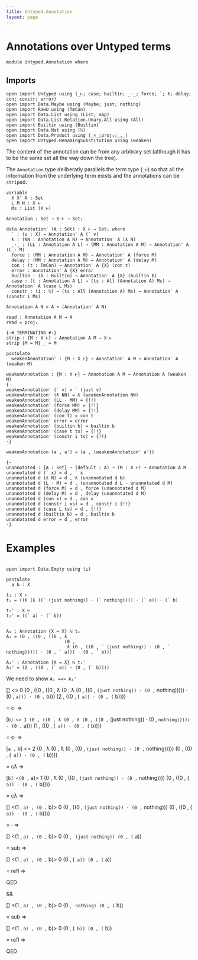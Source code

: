 ```yaml
---
title: Untyped.Annotation
layout: page
---
```


# Annotations over Untyped terms
```
module Untyped.Annotation where

```
## Imports

```
open import Untyped using (_⊢; case; builtin; _·_; force; `; ƛ; delay; con; constr; error)
open import Data.Maybe using (Maybe; just; nothing)
open import RawU using (TmCon)
open import Data.List using (List; map)
open import Data.List.Relation.Unary.All using (All)
open import Builtin using (Builtin)
open import Data.Nat using (ℕ)
open import Data.Product using (_×_;proj₁;_,_)
open import Untyped.RenamingSubstitution using (weaken)
```
The content of the annotation can be from any arbitrary set
(although it has to be the same set all the way down the tree).

The `Annotation` type deliberatly parallels the term type (`_⊢`) so
that all the information from the underlying term exists and the
annotations can be `strip`ed.
```
variable
  X X' A : Set
  L M N : X ⊢
  Ms : List (X ⊢)

Annotation : Set → X ⊢ → Set₁

data Annotation′ (A : Set) : X ⊢ → Set₁ where
  ` : (v : X) → Annotation′ A (` v)
  ƛ : (NN : Annotation A N) → Annotation′ A (ƛ N)
  _·_ : (LL : Annotation A L) → (MM : Annotation A M) → Annotation′ A (L · M)
  force : (MM : Annotation A M) → Annotation′ A (force M)
  delay : (MM : Annotation A M) → Annotation′ A (delay M)
  con : (t : TmCon) → Annotation′ A {X} (con t)
  error : Annotation′ A {X} error
  builtin : (b : Builtin) → Annotation′ A {X} (builtin b)
  case : (t : Annotation A L) → (ts : All (Annotation A) Ms) → Annotation′ A (case L Ms)
  constr : (i : ℕ) → (ts : All (Annotation A) Ms) → Annotation′ A (constr i Ms)

Annotation A N = A × (Annotation′ A N)

read : Annotation A M → A
read = proj₁

{-# TERMINATING #-}
strip : {M : X ⊢} → Annotation A M → X ⊢
strip {M = M} _ = M

postulate
  weakenAnnotation' : {M : X ⊢} → Annotation′ A M → Annotation′ A (weaken M)

weakenAnnotation : {M : X ⊢} → Annotation A M → Annotation A (weaken M)
{-
weakenAnnotation' (` v) = ` (just v)
weakenAnnotation' (ƛ NN) = ƛ (weakenAnnotation NN)
weakenAnnotation' (LL · MM) = {!!}
weakenAnnotation' (force MM) = {!!}
weakenAnnotation' (delay MM) = {!!}
weakenAnnotation' (con t) = con t
weakenAnnotation' error = error
weakenAnnotation' (builtin b) = builtin b
weakenAnnotation' (case t ts) = {!!}
weakenAnnotation' (constr i ts) = {!!}
-}

weakenAnnotation (a , a') = (a , (weakenAnnotation' a'))

{-
unannotated : {A : Set} → (default : A) → (M : X ⊢) → Annotation A M
unannotated d (` x) = d , ` x
unannotated d (ƛ N) = d , ƛ (unannotated d N)
unannotated d (L · M) = d , (unannotated d L · unannotated d M)
unannotated d (force M) = d , force (unannotated d M)
unannotated d (delay M) = d , delay (unannotated d M)
unannotated d (con x) = d , con x
unannotated d (constr i xs) = d , constr i {!!}
unannotated d (case L ts) = d , {!!}
unannotated d (builtin b) = d , builtin b
unannotated d error = d , error
-}

```
# Examples

```

open import Data.Empty using (⊥)

postulate
  a b : X

t₁ : X ⊢
t₁ = ((ƛ (ƛ ((` (just nothing)) · (` nothing)))) · (` a)) · (` b)

t₁' : X ⊢
t₁' = ((` a) · (` b))


A₁ : Annotation {X = X} ℕ t₁
A₁ = (0 , ((0 , ((0 , ƛ
                      (0 ,
                       ƛ (0 , ((0 , ` (just nothing)) · (0 , ` nothing))))) · (0 , ` a))) · (0 , ` b)))

A₁' : Annotation {X = X} ℕ t₁'
A₁' = (2 , ((0 , (` a)) · (0 , (` b))))

```
We need to show `A₁ ==> A₁'`

[] <> 0
(0 , ((0 , ((0 , ƛ (0 , ƛ (0 , ((0 , ` (just nothing)) · (0 , ` nothing))))) · (0 , ` a))) · (0 , ` b)))
(2 , ((0 , (` a)) · (0 , (` b))))

= c· =>

[` b] <> 1
(0 , ((0 , ƛ (0 , ƛ (0 , ((0 , ` (just nothing)) · (0 , ` nothing))))) · (0 , ` a)))
(1 , ((0 , (` a)) · (0 , (` b))))

= c· =>

[` a , ` b] <> 2
(0 , ƛ (0 , ƛ (0 , ((0 , ` (just nothing)) · (0 , ` nothing)))))
(0 , ((0 , (` a)) · (0 , (` b))))

= cƛ =>

[` b] <(0 , ` a)> 1
(0 , ƛ (0 , ((0 , ` (just nothing)) · (0 , ` nothing))))
(0 , ((0 , (` a)) · (0 , (` b))))

= cƛ =>

[] <(1 , ` a) , (0 , ` b)> 0
(0 , ((0 , ` (just nothing)) · (0 , ` nothing)))
(0 , ((0 , (` a)) · (0 , (` b))))

= _·_ =>

  [] <(1 , ` a) , (0 , ` b)> 0
  (0 , ` (just nothing))
  (0 , (` a))

  = sub =>

  [] <(1 , ` a) , (0 , ` b)> 0
  (0 , (` a))
  (0 , (` a))

  = refl =>

  QED

&&

  [] <(1 , ` a) , (0 , ` b)> 0
  (0 , ` nothing)
  (0 , (` b))

  = sub =>

  [] <(1 , ` a) , (0 , ` b)> 0
  (0 , (` b))
  (0 , (` b))

  = refl =>

  QED
